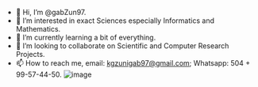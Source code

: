 - 👋 Hi, I’m @gabZun97.
- 👀 I’m interested in exact Sciences especially Informatics and Mathematics.
- 🌱 I’m currently learning a bit of everything.
- 💞️ I’m looking to collaborate on Scientific and Computer Research Projects.
- 📫 How to reach me, email: kgzunigab97@gmail.com; Whatsapp: 504 + 99-57-44-50.
![image](https://user-images.githubusercontent.com/77310855/113520277-1f98e180-954f-11eb-9388-a39db4826dad.png)

<!---
gabZun97/gabZun97 is a ✨ special ✨ repository because its `README.md` (this file) appears on your GitHub profile.
You can click the Preview link to take a look at your changes.
--->
